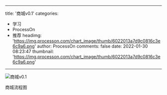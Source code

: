 
---
title: '商城v0.1'
categories: 
 - 学习
 - ProcessOn
 - 推荐
headimg: 'https://img.processon.com/chart_image/thumb/6022013a7d9c0816c3e6c9a6.png'
author: ProcessOn
comments: false
date: 2022-01-30 08:23:47
thumbnail: 'https://img.processon.com/chart_image/thumb/6022013a7d9c0816c3e6c9a6.png'
---

<div>   
<img class="thumb" alt="商城v0.1" src="https://img.processon.com/chart_image/thumb/6022013a7d9c0816c3e6c9a6.png" referrerpolicy="no-referrer">
<p>商城流程图</p>  
</div>
            